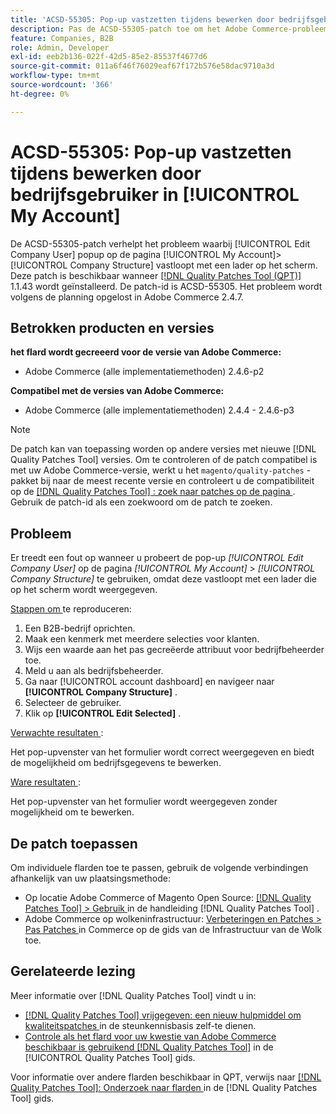 ```yaml
---
title: 'ACSD-55305: Pop-up vastzetten tijdens bewerken door bedrijfsgebruiker in [!UICONTROL My Account]'
description: Pas de ACSD-55305-patch toe om het Adobe Commerce-probleem op te lossen waarbij [!UICONTROL Edit Company User] popup op de pagina [!UICONTROL My Account] &gt; [!UICONTROL Company Structure] vastloopt met een lader op het scherm.
feature: Companies, B2B
role: Admin, Developer
exl-id: eeb2b136-022f-42d5-85e2-85537f4677d6
source-git-commit: 011a6f46f76029eaf67f172b576e58dac9710a3d
workflow-type: tm+mt
source-wordcount: '366'
ht-degree: 0%

---
```


# ACSD-55305: Pop-up vastzetten tijdens bewerken door bedrijfsgebruiker in [!UICONTROL My Account]

De ACSD-55305-patch verhelpt het probleem waarbij [!UICONTROL Edit Company User] popup op de pagina [!UICONTROL My Account]> [!UICONTROL Company Structure] vastloopt met een lader op het scherm. Deze patch is beschikbaar wanneer [[!DNL Quality Patches Tool (QPT)] ](https://experienceleague.adobe.com/en/docs/commerce-operations/tools/quality-patches-tool/quality-patches-tool-to-self-serve-quality-patches) 1.1.43 wordt geïnstalleerd. De patch-id is ACSD-55305. Het probleem wordt volgens de planning opgelost in Adobe Commerce 2.4.7.

## Betrokken producten en versies

**het flard wordt gecreeerd voor de versie van Adobe Commerce:**

* Adobe Commerce (alle implementatiemethoden) 2.4.6-p2

**Compatibel met de versies van Adobe Commerce:**

* Adobe Commerce (alle implementatiemethoden) 2.4.4 - 2.4.6-p3

>[!NOTE]
>
>De patch kan van toepassing worden op andere versies met nieuwe [!DNL Quality Patches Tool] versies. Om te controleren of de patch compatibel is met uw Adobe Commerce-versie, werkt u het `magento/quality-patches` -pakket bij naar de meest recente versie en controleert u de compatibiliteit op de [[!DNL Quality Patches Tool] : zoek naar patches op de pagina ](https://experienceleague.adobe.com/tools/commerce-quality-patches/index.html) . Gebruik de patch-id als een zoekwoord om de patch te zoeken.

## Probleem

Er treedt een fout op wanneer u probeert de pop-up *[!UICONTROL Edit Company User]* op de pagina *[!UICONTROL My Account]* > *[!UICONTROL Company Structure]* te gebruiken, omdat deze vastloopt met een lader die op het scherm wordt weergegeven.

<u> Stappen om </u> te reproduceren:

1. Een B2B-bedrijf oprichten.
1. Maak een kenmerk met meerdere selecties voor klanten.
1. Wijs een waarde aan het pas gecreëerde attribuut voor bedrijfbeheerder toe.
1. Meld u aan als bedrijfsbeheerder.
1. Ga naar [!UICONTROL account dashboard] en navigeer naar **[!UICONTROL Company Structure]** .
1. Selecteer de gebruiker.
1. Klik op **[!UICONTROL Edit Selected]** .

<u> Verwachte resultaten </u>:

Het pop-upvenster van het formulier wordt correct weergegeven en biedt de mogelijkheid om bedrijfsgegevens te bewerken.

<u> Ware resultaten </u>:

Het pop-upvenster van het formulier wordt weergegeven zonder mogelijkheid om te bewerken.

## De patch toepassen

Om individuele flarden toe te passen, gebruik de volgende verbindingen afhankelijk van uw plaatsingsmethode:

* Op locatie Adobe Commerce of Magento Open Source: [[!DNL Quality Patches Tool] > Gebruik ](/help/tools/quality-patches-tool/usage.md) in de handleiding [!DNL Quality Patches Tool] .
* Adobe Commerce op wolkeninfrastructuur: [ Verbeteringen en Patches > Pas Patches ](https://experienceleague.adobe.com/docs/commerce-cloud-service/user-guide/develop/upgrade/apply-patches.html) in Commerce op de gids van de Infrastructuur van de Wolk toe.

## Gerelateerde lezing

Meer informatie over [!DNL Quality Patches Tool] vindt u in:

* [[!DNL Quality Patches Tool]  vrijgegeven: een nieuw hulpmiddel om kwaliteitspatches ](https://experienceleague.adobe.com/en/docs/commerce-operations/tools/quality-patches-tool/quality-patches-tool-to-self-serve-quality-patches) in de steunkennisbasis zelf-te dienen.
* [ Controle als het flard voor uw kwestie van Adobe Commerce beschikbaar is gebruikend  [!DNL Quality Patches Tool]](/help/tools/quality-patches-tool/patches-available-in-qpt/check-patch-for-magento-issue-with-magento-quality-patches.md) in de [!UICONTROL Quality Patches Tool] gids.


Voor informatie over andere flarden beschikbaar in QPT, verwijs naar [[!DNL Quality Patches Tool]: Onderzoek naar flarden ](https://experienceleague.adobe.com/tools/commerce-quality-patches/index.html) in de [!DNL Quality Patches Tool] gids.
